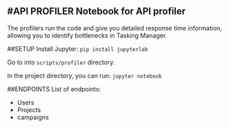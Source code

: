 #API PROFILER
Notebook for API profiler
------
The profilers run the code and give you detailed response time information, allowing you to identify bottlenecks in Tasking Manager.

##SETUP
Install Jupyter:
```pip install jupyterlab```

Go to into `scripts/profiler` directory.

In the project directory, you can run:
```jupyter notebook```

##ENDPOINTS
List of endpoints:
- Users
- Projects
- campaigns
